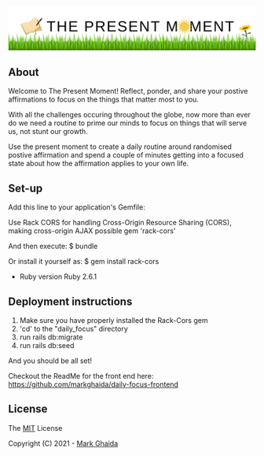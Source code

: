 <img src="The Persent Moment GitHub ReadMe Cover.png" alt="The Present Moment" width="1200"/>

## About 

Welcome to The Present Moment!  Reflect, ponder, and share your postive affirmations to focus on the things that matter most to you.

With all the challenges occuring throughout the globe, now more than ever do we need a routine to prime our minds to focus on things that will serve us, not stunt our growth.

Use the present moment to create a daily routine around randomised postive affirmation and spend a couple of minutes getting into a focused state about how the affirmation applies to your own life.

## Set-up

Add this line to your application's Gemfile:

Use Rack CORS for handling Cross-Origin Resource Sharing (CORS), making cross-origin AJAX possible
gem 'rack-cors'

And then execute:
$ bundle

Or install it yourself as:
$ gem install rack-cors

* Ruby version
Ruby 2.6.1

## Deployment instructions

1. Make sure you have properly installed the Rack-Cors gem
2. 'cd' to the "daily_focus" directory
3. run rails db:migrate
4. run rails db:seed

And you should be all set!

Checkout the ReadMe for the front end here: https://github.com/markghaida/daily-focus-frontend

## License

The [MIT](https://choosealicense.com/licenses/mit/) License

Copyright (C) 2021 - [Mark Ghaida](https://github.com/markghaida) 

